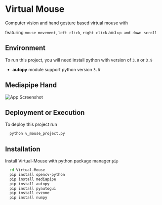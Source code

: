 #  Virtual Mouse

Computer vision and hand gesture based virtual mouse with

featuring `mouse movement`, `left click`, `right click` and `up and down scroll`


## Environment 

To run this project, you will need install python with version of `3.8` or `3.9`

- __autopy__ module support python version `3.8` 

## Mediapipe Hand

![App Screenshot](https://mediapipe.dev/images/mobile/hand_landmarks.png)


## Deployment or Execution

To deploy this project run

```bash
  python v_mouse_project.py
```


## Installation

Install Virtual-Mouse with python package manager `pip`

```bash
  cd Virtual-Mouse
  pip install opencv-python
  pip install mediapipe
  pip install autopy
  pip install pyautogui
  pip install cvzone
  pip install numpy  
```
    
